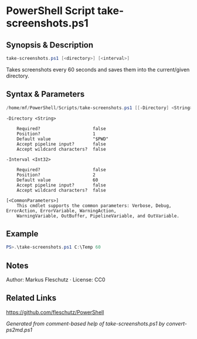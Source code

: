 # PowerShell Script take-screenshots.ps1

## Synopsis & Description
```powershell
take-screenshots.ps1 [<directory>] [<interval>]
```

Takes screenshots every 60 seconds and saves them into the current/given directory.

## Syntax & Parameters
```powershell
/home/mf/PowerShell/Scripts/take-screenshots.ps1 [[-Directory] <String>] [[-Interval] <Int32>] [<CommonParameters>]
```

```
-Directory <String>
    
    Required?                    false
    Position?                    1
    Default value                "$PWD"
    Accept pipeline input?       false
    Accept wildcard characters?  false
```

```
-Interval <Int32>
    
    Required?                    false
    Position?                    2
    Default value                60
    Accept pipeline input?       false
    Accept wildcard characters?  false
```

```
[<CommonParameters>]
    This cmdlet supports the common parameters: Verbose, Debug, ErrorAction, ErrorVariable, WarningAction, 
    WarningVariable, OutBuffer, PipelineVariable, and OutVariable.
```

## Example
```powershell
PS>.\take-screenshots.ps1 C:\Temp 60
```


## Notes
Author: Markus Fleschutz · License: CC0

## Related Links
https://github.com/fleschutz/PowerShell

*Generated from comment-based help of take-screenshots.ps1 by convert-ps2md.ps1*

